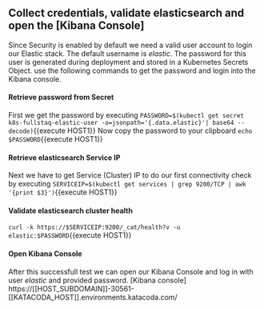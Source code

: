 ## Collect credentials, validate elasticsearch and open the [Kibana Console]

Since Security is enabled by default we need a valid user account to login our Elastic stack. The default username is *elastic*. The password for this user is generated during deployment and stored in a Kubernetes Secrets Object. use the following commands to get the password and login into the Kibana console.

#### Retrieve password from Secret
First we get the password by executing `PASSWORD=$(kubectl get secret k8s-fullstaq-elastic-user -o=jsonpath='{.data.elastic}'| base64 --decode)`{{execute HOST1}}
Now copy the password to your clipboard `echo $PASSWORD`{{execute HOST1}}

#### Retrieve elasticsearch Service IP
Next we have to get Service (Cluster) IP to do our first connectivity check by executing `SERVICEIP=$(kubectl get services | grep 9200/TCP | awk '{print $3}')`{{execute HOST1}}

#### Validate elasticsearch cluster health
`curl -k https://$SERVICEIP:9200/_cat/health?v -u elastic:$PASSWORD`{{execute HOST1}}


#### Open Kibana Console
After this successfull test we can open our Kibana Console and log in with user *elastic* and provided password.
[Kibana console] https://[[HOST_SUBDOMAIN]]-30561-[[KATACODA_HOST]].environments.katacoda.com/
